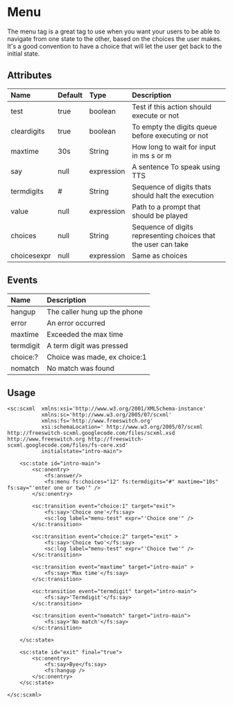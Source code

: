 # Menu #

The menu tag is a great tag to use when you want your users
to be able to navigate from one state to the other, based
on the choices the user makes. It's a good convention to have
a choice that will let the user get back to the initial state.

## Attributes ##
| **Name**      | **Default** | **Type**      | **Description**                                  |
|:--------------|:------------|:--------------|:-------------------------------------------------|
| test          | true        | boolean       | Test if this action should execute or not        |
| cleardigits   | true        | boolean       | To empty the digits queue before executing or not|
| maxtime       | 30s         | String        | How long to wait for input in ms s or m          |
| say           | null        | expression    | A sentence To speak using TTS                    |
| termdigits    | #           | String        | Sequence of digits thats should halt the execution|
| value         | null        | expression    | Path to a prompt that should be played           |
| choices       | null        | String        | Sequence of digits representing choices that the user can take|
| choicesexpr   | null        | expression    | Same as choices                                  |

## Events ##
| **Name**      | **Description** |
|:--------------|:----------------|
| hangup        | The caller hung up the phone |
| error         | An error occurred|
| maxtime       | Exceeded the max time |
| termdigit     | A term digit was pressed |
| choice:?      | Choice was made, ex choice:1 |
| nomatch       | No match was found |

## Usage ##

```
<sc:scxml  xmlns:xsi='http://www.w3.org/2001/XMLSchema-instance'
           xmlns:sc='http://www.w3.org/2005/07/scxml'
           xmlns:fs='http://www.freeswitch.org'
           xsi:schemaLocation=' http://www.w3.org/2005/07/scxml  http://freeswitch-scxml.googlecode.com/files/scxml.xsd http://www.freeswitch.org http://freeswitch-scxml.googlecode.com/files/fs-core.xsd' 
           initialstate="intro-main">
    
    <sc:state id="intro-main">
        <sc:onentry>
            <fs:answer/>
            <fs:menu fs:choices="12" fs:termdigits="#" maxtime="10s" fs:say="'enter one or two'" />
        </sc:onentry>
        
        <sc:transition event="choice:1" target="exit">
            <fs:say>'Choice one'</fs:say>
            <sc:log label="menu-test" expr="'Choice one'" />
        </sc:transition>
        
        <sc:transition event="choice:2" target="exit" >
            <fs:say>'Choice two'</fs:say>
            <sc:log label="menu-test" expr="'Choice two'" />
        </sc:transition>
        
        <sc:transition event="maxtime" target="intro-main" >
            <fs:say>'Max time'</fs:say>
        </sc:transition>

        <sc:transition event="termdigit" target="intro-main">
            <fs:say>'Termdigit'</fs:say>
        </sc:transition>

        <sc:transition event="nomatch" target="intro-main">
            <fs:say>'No match'</fs:say>
        </sc:transition>
       
    </sc:state>
    
    <sc:state id="exit" final="true">
        <sc:onentry>
            <fs:say>Bye</fs:say>
            <fs:hangup />
        </sc:onentry>                
    </sc:state>
    
</sc:scxml>

```

